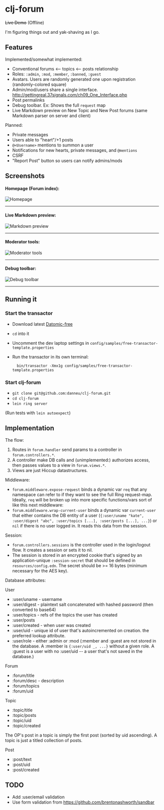 # clj-forum

~~Live Demo~~ (Offline)

I'm figuring things out and yak-shaving as I go.

## Features

Implemented/somewhat implemented:

- Conventional forums <-- topics <-- posts relationship
- Roles: `:admin`, `:mod`, `:member`, `:banned`, `:guest`
- Avatars. Users are randomly generated one upon registration (randomly-colored square)
- Admin/mod/users share a single interface. http://gettingreal.37signals.com/ch09_One_Interface.php
- Post permalinks
- Debug toolbar. Ex: Shows the full `request` map
- Live Markdown preview on New Topic and New Post forums (same Markdown parser on server and client)

Planned:

- Private messages
- Users able to "heart"/+1 posts
- `@<Username>` mentions to summon a user
- Notifications for new hearts, private messages, and `@mentions`
- CSRF
- "Report Post" button so users can notify admins/mods

## Screenshots

#### Homepage (Forum index):

![Homepage](http://i.imgur.com/s8Ezr7K.png)

----

#### Live Markdown preview:

![Markdown preview](http://i.imgur.com/jAHMN5A.png)

----

#### Moderator tools:

![Moderator tools](http://i.imgur.com/J9KPZXh.png)

----

#### Debug toolbar:

![Debug toolbar](http://i.imgur.com/dihATPA.png)

----

## Running it

### Start the transactor

- Download latest [Datomic-free](http://downloads.datomic.com/free.html)
- `cd` into it
- Uncomment the dev laptop settings in `config/samples/free-transactor-template.properties`
- Run the transactor in its own terminal:

        bin/transactor -Xmx1g config/samples/free-transactor-template.properties

### Start clj-forum

- `git clone git@github.com:danneu/clj-forum.git`
- `cd clj-forum`
- `lein ring server`

(Run tests with `lein autoexpect`)

## Implementation

The flow:

1. Routes in `forum.handler` send params to a controller in `forum.controllers.*`.
2. A controller make DB calls and (unimplemented:) authorizes access, then passes values to a view in `forum.views.*`.
3. Views are just Hiccup datastructures.

Middleware:

- `forum.middleware.expose-request` binds a dynamic var `req` that any namespace can refer to if they want to see the full Ring request-map. Ideally, `req` will be broken up into more specific functions/vars sort of like this next middleware:
- `forum.middleware.wrap-current-user` binds a dynamic var `current-user` that either contains the DB entity of a user (`{:user/uname "kate", :user/digest "abc", :user/topics [...], :user/posts [...], ...}`) or `nil` if there is no user logged in. It reads this data from the session.

Session:

- `forum.controllers.sessions` is the controller used in the login/logout flow. It creates a session or sets it to nil.
- The session is stored in an encrypted cookie that's signed by an application-unique `:session-secret` that should be defined in `resources/config.edn`. The secret should be >= 16 bytes (minimum necessary for the AES key).

Database attributes:

User

- :user/uname - username
- :user/digest - plaintext salt concatenated with hashed password (then converted to base64)
- :user/topics - refs of the topics the user has created
- :user/posts
- :user/created - when user was created
- :user/uid - unique id of user that's autoincremented on creation. the preferred lookup attribute.
- :user/role - either :admin or :mod (:member and :guest are not stored in the database. A :member is `{:user/uid _, ...}` without a given role. A :guest is a user with no :user/uid -- a user that's not saved in the database.)

Forum

- :forum/title
- :forum/desc - description
- :forum/topics
- :forum/uid

Topic

- :topic/title
- :topic/posts
- :topic/uid
- :topic/created

The OP's post in a topic is simply the first post (sorted by uid ascending). A topic is just a titled collection of posts.

Post

- :post/text
- :post/uid
- :post/created

## TODO

- Add :user/email validation
- Use form validation from https://github.com/brentonashworth/sandbar
